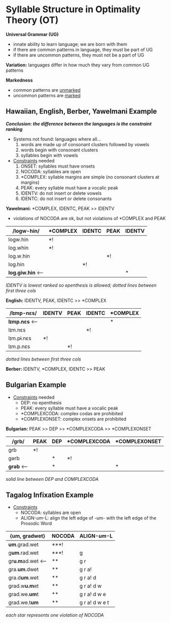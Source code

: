 # Syllable Structure in Optimality Theory (OT)

**Universal Grammar (UG)**

- innate ability to learn language; we are born with them
- if there are common patterns in language, they must be part of UG
- if there are uncommon patterns, they must not be a part of UG

**Variation:** languages differ in how much they vary from common UG patterns

**Markedness**

- common patterns are <u>unmarked</u>
- uncommon patterns are <u>marked</u>

## Hawaiian, English, Berber, Yawelmani Example

***Conclusion: the difference between the languages is the constraint ranking***

- Systems not found: languages where all…
  1. words are made up of consonant clusters followed by vowels
  2. words begin with consonant clusters
  3. syllables begin with vowels
- <u>Constraints</u> needed
  1. ONSET: syllables must have onsets
  2. NOCODA: syllables are open
  3. *COMPLEX: syllable margins are simple (no consonant clusters at margins)
  4. PEAK: every syllable must have a vocalic peak
  5. IDENTV: do not insert or delete vowels
  6. IDENTC: do not insert or delete consonants

**Yawelmani:** *COMPLEX, IDENTC, PEAK >> IDENTV

- violations of NOCODA are ok, but not violations of *COMPLEX and PEAK

| /logw-hin/        | *COMPLEX | IDENTC | PEAK | IDENTV |
| ----------------- | -------- | ------ | ---- | ------ |
| logw.hin          | *!       |        |      |        |
| log.whin          | *!       |        |      |        |
| log.w.hin         |          |        | *!   |        |
| log.hin           |          | *!     |      |        |
| **log.giw.hin** ⟵ |          |        |      | *      |

*IDENTV is lowest ranked so epenthesis is allowed; dotted lines between first three cols*

**English:** IDENTV, PEAK, IDENTC >> *COMPLEX

| /lɪmp-nɛs/     | IDENTV | PEAK | IDENTC | *COMPLEX |
| -------------- | ------ | ---- | ------ | -------- |
| **lɪmp.nɛs** ⟵ |        |      |        | *        |
| lɪm.nɛs        |        |      | *!     |          |
| lɪm.pɨ.nɛs     | *!     |      |        |          |
| lɪm.p.nɛs      |        | *!   |        |          |

*dotted lines between first three cols*

**Berber:** IDENTV, *COMPLEX, IDENTC >> PEAK

## Bulgarian Example

- <u>Constraints</u> needed
  - DEP: no epenthesis
  - PEAK: every syllable must have a vocalic peak
  - *COMPLEXCODA: complex codas are prohibited
  - *COMPLEXONSET: complex onsets are prohibited

**Bulgarian:** PEAK >> DEP >> *COMPLEXCODA >> *COMPLEXONSET

| /grb/      | PEAK | DEP  | *COMPLEXCODA | *COMPLEXONSET |
| ---------- | ---- | ---- | ------------ | ------------- |
| grb        | *!   |      |              |               |
| gərb       |      | *    | *!           |               |
| **grəb** ⟵ |      | *    |              | *             |

*solid line between DEP and COMPLEXCODA*

## Tagalog Infixation Example

- <u>Constraints</u>
  - NOCODA: syllables are open
  - ALIGN-*um*-L: align the left edge of -um- with the left edge of the Prosodic Word

| {um, gradwet}      | NOCODA | ALIGN-*um*-L   |
| ------------------ | ------ | -------------- |
| **um**.grad.wet    | ***!   |                |
| g**um**.rad.wet    | ***!   | g              |
| gr**u.m**ad.wet  ⟵ | **     | g r            |
| gra.**um**.dwet    | **     | g r a!         |
| gra.d**um**.wet    | **     | g r a! d       |
| grad.w**u.m**et    | **     | g r a! d w     |
| grad.we.**um**t    | **     | g r a! d w e   |
| grad.we.t**um**    | **     | g r a! d w e t |

*each star represents one violation of NOCODA*

